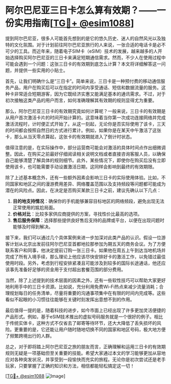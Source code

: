 # 阿尔巴尼亚三日卡怎么算有效期？——一份实用指南[[TG💪+ @esim1088](https://t.me/s/esim1088)]

提到阿尔巴尼亚，很多人可能首先想到的是它的悠久历史、迷人的自然风光以及独特的文化氛围。对于计划前往阿尔巴尼亚旅行的人来说，一张合适的电话卡是必不可少的工具。而近年来，随着电子SIM卡（eSIM）技术的发展，越来越多的人开始选择购买阿尔巴尼亚的三日卡来满足短期通信需求。然而，不少人在使用过程中可能会遇到一个问题：这张三日卡的有效期到底怎么计算？本文将详细解答这一问题，并提供一些实用的小贴士。

首先，让我们明确什么是“三日卡”。简单来说，三日卡是一种预付费的移动通信服务产品，用户在购买后可以在指定的时间内享受通话、短信和数据流量的服务。这种卡非常适合短期游客，因为它既经济实惠又能满足基本的通讯需求。不过，对于初次接触这类产品的用户而言，如何准确理解其有效期的规则显得尤为重要。

那么，阿尔巴尼亚三日卡的有效期究竟如何计算呢？一般来说，三日卡的有效期是从用户首次激活卡片的时间开始计算的。这意味着当你第一次成功连接网络并完成激活流程时，计时便正式开始了。从这一刻起，无论你是否实际使用了该卡，三天的时间都会按照自然日的方式进行累计。例如，如果你是在某天中午激活了这张卡，那么从当天零点算起，这张卡的有效期就进入了倒计时状态。

值得注意的是，在实际操作中，部分运营商可能会对激活的具体时间点作出细微调整。因此，在购买之前最好仔细阅读相关说明文档或者直接咨询客服人员，以确保自己能够清楚了解具体的规则细节。此外，某些情况下，即使你在购买后没有立即使用该卡，也可能需要手动设置激活日期，这同样会影响到最终的有效期限。

除了上述基本概念外，还有一些额外因素会影响三日卡的实际使用体验。比如，不同国家和地区之间的漫游费用差异、网络覆盖范围以及支持频段等问题都可能成为潜在的风险点。因此，在决定是否购买某款三日卡之前，建议先确认以下几点：

1. **目的地支持情况**：确保你的手机能够兼容目标地区的网络频段，避免出现无法正常使用的尴尬局面。
2. **价格对比**：比较多家供应商提供的方案，寻找性价比最高的选项。
3. **售后服务保障**：选择那些提供良好售后支持的品牌或平台，以便在出现问题时能够及时得到解决。

接下来，我们可以通过几个具体案例来进一步加深对此类产品的认识。假设一位游客计划从北京出发前往阿尔巴尼亚首都地拉那参加为期五天的商务会议。为了方便联系客户和同事，他决定提前订购一张三日卡。如果他在周五上午到达当地机场并完成了所有入境手续，那么理论上他应该尽快安排好卡的激活工作，以免错过最佳使用时段。另外，考虑到行程安排紧凑且可能涉及到较多的国际长途通话，他还应该事先准备好足够的资金用于支付超出套餐范围的部分费用。

当然，除了上述提到的技术层面的因素之外，还有一些软性技巧可以帮助大家更好地利用手中的三日卡资源。比如说，充分利用免费Wi-Fi热点来减少流量消耗；合理规划每日的任务清单，尽量将重要的沟通事项集中在有限的时间内完成等。这些看似不起眼的小习惯往往能够在关键时刻发挥出意想不到的作用。

最后值得一提的是，随着科技的进步，如今市面上已经出现了许多更加灵活便捷的产品形式。例如，基于eSIM技术推出的虚拟号码服务就是一个很好的例子。相比于传统实体卡，这种方式不仅省去了邮寄等待环节，还大大降低了丢失损坏的风险。更重要的是，它还能让用户随时随地切换不同的国家和地区号码，极大地方便了频繁跨境出行的人群。

总之，对于即将踏上阿尔巴尼亚之旅的朋友而言，正确理解和运用三日卡的有效期规则无疑是一项基础但至关重要的技能。希望大家通过本文的学习能够更加从容地应对各种突发状况，并享受到一段愉快而充实的旅程。无论你是初次尝试还是老手玩家，只要掌握了正确的知识和方法，相信都能轻松搞定这一切！

[[TG💪+ @esim1088](https://t.me/s/esim1088) ![Image](https://i.postimg.cc/4NQfJmqS/Snipaste-2025-05-13-00-14-12.png)]